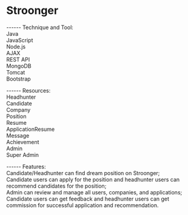 # Stroonger

------ Technique and Tool:<br>
Java<br>
JavaScript<br>
Node.js<br>
AJAX<br>
REST API<br>
MongoDB<br>
Tomcat<br>
Bootstrap<br>

------ Resources:<br>
Headhunter<br>
Candidate<br>
Company<br>
Position<br>
Resume<br>
ApplicationResume<br>
Message<br>
Achievement<br>
Admin<br>
Super Admin<br>

------ Features:<br>
Candidate/Headhunter can find dream position on Stroonger;<br>
Candidate users can apply for the position and headhunter users can recommend candidates for the position;<br>
Admin can review and manage all users, companies, and applications;<br>
Candidate users can get feedback and headhunter users can get commission for successful application and recommendation.<br>











